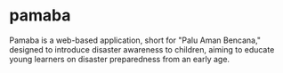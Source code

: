 # pamaba
Pamaba is a web-based application, short for "Palu Aman Bencana," designed to introduce disaster awareness to children, aiming to educate young learners on disaster preparedness from an early age.
